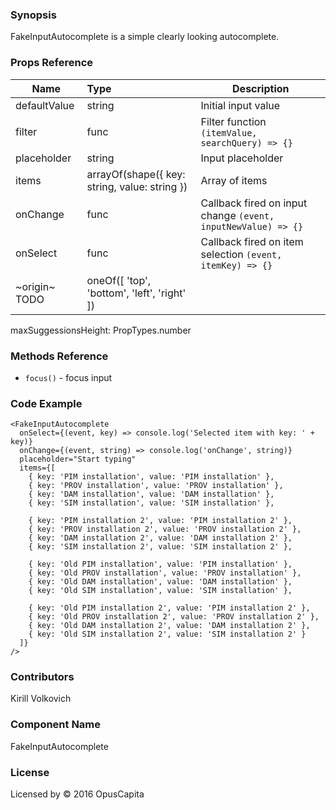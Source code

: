 ### Synopsis

FakeInputAutocomplete is a simple clearly looking autocomplete.

### Props Reference

| Name                          | Type                  | Description                                                |
| ------------------------------|:----------------------| -----------------------------------------------------------|
| defaultValue | string | Initial input value |
| filter | func | Filter function `(itemValue, searchQuery) => {}` |
| placeholder | string | Input placeholder |
| items | arrayOf(shape({ key: string, value: string }) | Array of items |
| onChange | func | Callback fired on input change `(event, inputNewValue) => {}`|
| onSelect | func | Callback fired on item selection `(event, itemKey) => {}` |
| ~origin~ TODO | oneOf([ 'top', 'bottom', 'left', 'right' ]) | |
  maxSuggessionsHeight: PropTypes.number
  
### Methods Reference

* `focus()` - focus input

### Code Example

```
<FakeInputAutocomplete 
  onSelect={(event, key) => console.log('Selected item with key: ' + key)}
  onChange={(event, string) => console.log('onChange', string)}
  placeholder="Start typing"
  items={[
    { key: 'PIM installation', value: 'PIM installation' },
    { key: 'PROV installation', value: 'PROV installation' },
    { key: 'DAM installation', value: 'DAM installation' },
    { key: 'SIM installation', value: 'SIM installation' },
    
    { key: 'PIM installation 2', value: 'PIM installation 2' },
    { key: 'PROV installation 2', value: 'PROV installation 2' },
    { key: 'DAM installation 2', value: 'DAM installation 2' },
    { key: 'SIM installation 2', value: 'SIM installation 2' },
    
    { key: 'Old PIM installation', value: 'PIM installation' },
    { key: 'Old PROV installation', value: 'PROV installation' },
    { key: 'Old DAM installation', value: 'DAM installation' },
    { key: 'Old SIM installation', value: 'SIM installation' },
    
    { key: 'Old PIM installation 2', value: 'PIM installation 2' },
    { key: 'Old PROV installation 2', value: 'PROV installation 2' },
    { key: 'Old DAM installation 2', value: 'DAM installation 2' },
    { key: 'Old SIM installation 2', value: 'SIM installation 2' }
  ]}
/>
```

### Contributors
Kirill Volkovich

### Component Name

FakeInputAutocomplete

### License

Licensed by © 2016 OpusCapita

